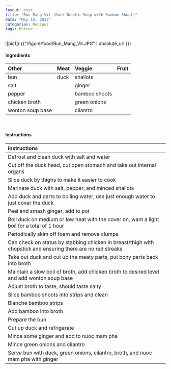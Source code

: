 ```yaml
---
layout: post
title: "Bun Mang Vit (Duck Noodle Soup with Bamboo Shoot)"
date: "May 15, 2017"
categories: Recipes
tags: Entree
---
```




![pic1]( {{"/figure/food/Bun_Mang_Vit.JPG" | absolute_url }})




#### Ingredients

<table class = "presenttab">
 <thead>
  <tr>
   <th style="text-align:left;"> Other </th>
   <th style="text-align:left;"> Meat </th>
   <th style="text-align:left;"> Veggie </th>
   <th style="text-align:left;"> Fruit </th>
  </tr>
 </thead>
<tbody>
  <tr>
   <td style="text-align:left;"> bun </td>
   <td style="text-align:left;"> duck </td>
   <td style="text-align:left;"> shallots </td>
   <td style="text-align:left;">  </td>
  </tr>
  <tr>
   <td style="text-align:left;"> salt </td>
   <td style="text-align:left;">  </td>
   <td style="text-align:left;"> ginger </td>
   <td style="text-align:left;">  </td>
  </tr>
  <tr>
   <td style="text-align:left;"> pepper </td>
   <td style="text-align:left;">  </td>
   <td style="text-align:left;"> bamboo shoots </td>
   <td style="text-align:left;">  </td>
  </tr>
  <tr>
   <td style="text-align:left;"> chicken broth </td>
   <td style="text-align:left;">  </td>
   <td style="text-align:left;"> green onions </td>
   <td style="text-align:left;">  </td>
  </tr>
  <tr>
   <td style="text-align:left;"> wonton soup base </td>
   <td style="text-align:left;">  </td>
   <td style="text-align:left;"> cilantro </td>
   <td style="text-align:left;">  </td>
  </tr>
</tbody>
</table>

<br>

#### Instructions

<table class = "presenttabnoh">
 <thead>
  <tr>
   <th style="text-align:left;"> instructions </th>
  </tr>
 </thead>
<tbody>
  <tr>
   <td style="text-align:left;"> Defrost and clean duck with salt and water </td>
  </tr>
  <tr>
   <td style="text-align:left;"> Cut off the duck head, cut open stomach and take out internal organs </td>
  </tr>
  <tr>
   <td style="text-align:left;"> Slice duck by thighs to make it easier to cook </td>
  </tr>
  <tr>
   <td style="text-align:left;"> Marinate duck with salt, pepper, and minced shallots </td>
  </tr>
  <tr>
   <td style="text-align:left;"> Add duck and parts to boiling water, use just enough water to just cover the duck </td>
  </tr>
  <tr>
   <td style="text-align:left;"> Peel and smash ginger, add to pot </td>
  </tr>
  <tr>
   <td style="text-align:left;"> Boil duck on medium or low heat with the cover on, want a light boil for a total of 1 hour </td>
  </tr>
  <tr>
   <td style="text-align:left;"> Periodically skim off foam and remove clumps </td>
  </tr>
  <tr>
   <td style="text-align:left;"> Can check on status by stabbing chicken in breast/thigh with chopstick and ensuring there are no red streaks </td>
  </tr>
  <tr>
   <td style="text-align:left;"> Take out duck and cut up the meaty parts, put bony parts back into broth </td>
  </tr>
  <tr>
   <td style="text-align:left;"> Maintain a slow boil of broth, add chicken broth to desired level and add wonton soup base </td>
  </tr>
  <tr>
   <td style="text-align:left;"> Adjust broth to taste, should taste salty </td>
  </tr>
  <tr>
   <td style="text-align:left;"> Slice bamboo shoots into strips and clean </td>
  </tr>
  <tr>
   <td style="text-align:left;"> Blanche bamboo strips </td>
  </tr>
  <tr>
   <td style="text-align:left;"> Add bamboo into broth </td>
  </tr>
  <tr>
   <td style="text-align:left;"> Prepare the bun </td>
  </tr>
  <tr>
   <td style="text-align:left;"> Cut up duck and refrigerate </td>
  </tr>
  <tr>
   <td style="text-align:left;"> Mince some ginger and add to nuoc mam pha </td>
  </tr>
  <tr>
   <td style="text-align:left;"> Mince green onions and cilantro </td>
  </tr>
  <tr>
   <td style="text-align:left;"> Serve bun with duck, green onions, cilantro, broth, and nuoc mam pha with ginger </td>
  </tr>
</tbody>
</table>

